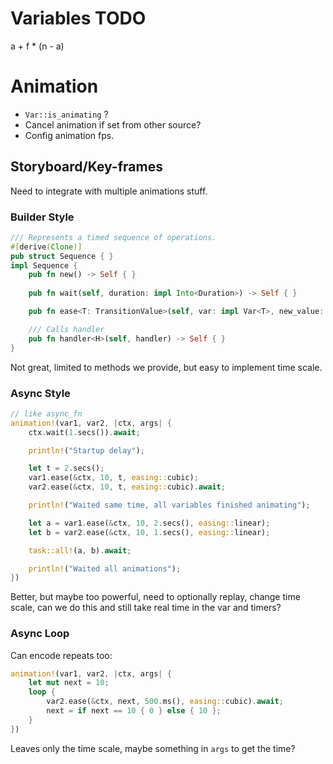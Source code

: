 # Variables TODO

a + f * (n - a)

# Animation

* `Var::is_animating` ?
* Cancel animation if set from other source?
* Config animation fps.

## Storyboard/Key-frames

Need to integrate with multiple animations stuff.

### Builder Style

```rust
/// Represents a timed sequence of operations.
#[derive(Clone)]
pub struct Sequence { }
impl Sequence {
    pub fn new() -> Self { }
    
    pub fn wait(self, duration: impl Into<Duration>) -> Self { }

    pub fn ease<T: TransitionValue>(self, var: impl Var<T>, new_value: impl Into<T>) -> Self { }

    /// Calls handler
    pub fn handler<H>(self, handler) -> Self { }
}
```

Not great, limited to methods we provide, but easy to implement time scale.

### Async Style

```rust
// like async_fn
animation!(var1, var2, |ctx, args| {
    ctx.wait(1.secs()).await;

    println!("Startup delay");

    let t = 2.secs();
    var1.ease(&ctx, 10, t, easing::cubic);
    var2.ease(&ctx, 10, t, easing::cubic).await;

    println!("Waited same time, all variables finished animating");

    let a = var1.ease(&ctx, 10, 2.secs(), easing::linear);
    let b = var2.ease(&ctx, 10, 1.secs(), easing::linear);

    task::all!(a, b).await;

    println!("Waited all animations");
})
```

Better, but maybe too powerful, need to optionally replay, change time scale, can we do this and still take real time in the var and timers?


### Async Loop

Can encode repeats too:

```rust
animation!(var1, var2, |ctx, args| {
    let mut next = 10;
    loop {
        var2.ease(&ctx, next, 500.ms(), easing::cubic).await;
        next = if next == 10 { 0 } else { 10 };
    }
})
```

Leaves only the time scale, maybe something in `args` to get the time?